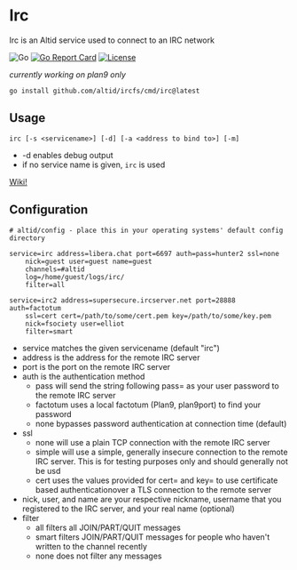 # Irc

Irc is an Altid service used to connect to an IRC network

![Go](https://github.com/altid/irc/workflows/Go/badge.svg) [![Go Report Card](https://goreportcard.com/badge/github.com/altid/ircfs)](https://goreportcard.com/report/github.com/altid/ircfs) [![License](http://img.shields.io/:license-mit-blue.svg)](http://doge.mit-license.org)

*currently working on plan9 only*

`go install github.com/altid/ircfs/cmd/irc@latest`

## Usage

`irc [-s <servicename>] [-d] [-a <address to bind to>] [-m]`
 - -d enables debug output
 - if no service name is given, `irc` is used

[Wiki!](https://github.com/altid/irc/wiki)

## Configuration

```
# altid/config - place this in your operating systems' default config directory

service=irc address=libera.chat port=6697 auth=pass=hunter2 ssl=none
	nick=guest user=guest name=guest
	channels=#altid
	log=/home/guest/logs/irc/
	filter=all

service=irc2 address=supersecure.ircserver.net port=28888 auth=factotum
	ssl=cert cert=/path/to/some/cert.pem key=/path/to/some/key.pem
	nick=fsociety user=elliot
	filter=smart
``` 

 - service matches the given servicename (default "irc")
 - address is the address for the remote IRC server
 - port is the port on the remote IRC server
 - auth is the authentication method
   - pass will send the string following pass= as your user password to the remote IRC server
   - factotum uses a local factotum (Plan9, plan9port) to find your password
   - none bypasses password authentication at connection time (default)
 - ssl
   - none will use a plain TCP connection with the remote IRC server
   - simple will use a simple, generally insecure connection to the remote IRC server. This is for testing purposes only and should generally not be usd
   - cert uses the values provided for cert= and key= to use certificate based authenticationover a TLS connection to the remote server
 - nick, user, and name are your respective nickname, username that you registered to the IRC server, and your real name (optional)
 - filter
   - all filters all JOIN/PART/QUIT messages
   - smart filters JOIN/PART/QUIT messages for people who haven't written to the channel recently
   - none does not filter any messages

